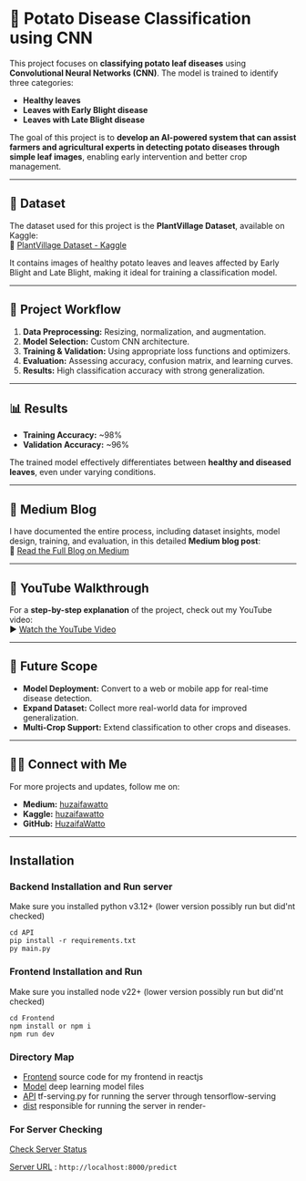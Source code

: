 # 🍂 Potato Disease Classification using CNN

This project focuses on **classifying potato leaf diseases** using **Convolutional Neural Networks (CNN)**. The model is trained to identify three categories:

- **Healthy leaves**  
- **Leaves with Early Blight disease**  
- **Leaves with Late Blight disease**

The goal of this project is to **develop an AI-powered system that can assist farmers and agricultural experts in detecting potato diseases through simple leaf images**, enabling early intervention and better crop management.

---

## 📂 Dataset

The dataset used for this project is the **PlantVillage Dataset**, available on Kaggle:  
🔗 [PlantVillage Dataset - Kaggle](https://www.kaggle.com/datasets/arjuntejaswi/plant-village)

It contains images of healthy potato leaves and leaves affected by Early Blight and Late Blight, making it ideal for training a classification model.

---

## 🔬 Project Workflow

1. **Data Preprocessing:** Resizing, normalization, and augmentation.
2. **Model Selection:** Custom CNN architecture.
3. **Training & Validation:** Using appropriate loss functions and optimizers.
4. **Evaluation:** Assessing accuracy, confusion matrix, and learning curves.
5. **Results:** High classification accuracy with strong generalization.

---

## 📊 Results

- **Training Accuracy:** ~98%  
- **Validation Accuracy:** ~96%

The trained model effectively differentiates between **healthy and diseased leaves**, even under varying conditions.

---

## 🔗 Medium Blog

I have documented the entire process, including dataset insights, model design, training, and evaluation, in this detailed **Medium blog post**:  
📝 [Read the Full Blog on Medium](https://medium.com/@huzaifawatto/potato-disease-classification-using-convolutional-neural-networks-cnn-da6f48c1899a)

---

## 🎥 YouTube Walkthrough

For a **step-by-step explanation** of the project, check out my YouTube video:  
▶️ [Watch the YouTube Video](https://youtu.be/tCKP7PN3vpQ?si=BuN5rZ1v4BxuSUsR)

---

## 🚀 Future Scope

- **Model Deployment:** Convert to a web or mobile app for real-time disease detection.
- **Expand Dataset:** Collect more real-world data for improved generalization.
- **Multi-Crop Support:** Extend classification to other crops and diseases.

---

## 🧑‍💻 Connect with Me

For more projects and updates, follow me on:  
- **Medium:** [huzaifawatto](https://medium.com/@huzaifawatto)  
- **Kaggle:** [huzaifawatto](https://www.kaggle.com/huzaifawatto)  
- **GitHub:** [HuzaifaWatto](https://github.com/HuzaifaWatto)

---

## Installation
### Backend Installation and Run server
Make sure you installed python v3.12+ (lower version possibly run but did'nt checked)

    cd API
    pip install -r requirements.txt
    py main.py

### Frontend Installation and Run
Make sure you installed node v22+ (lower version possibly run but did'nt checked)

    cd Frontend
    npm install or npm i
    npm run dev

### Directory Map
- [Frontend]() source code for my frontend in reactjs
- [Model]() deep learning model files
- [API]() tf-serving.py for running the server through tensorflow-serving
- [dist]() responsible for running the server in render- 

### For Server Checking
[Check Server Status](http://localhost:8000/ping)

[Server URL](http://localhost:8000/predict)
: `http://localhost:8000/predict`

